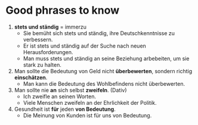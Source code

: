 # Good phrases to know
1. **stets und ständig** = immerzu
    * Sie bemüht sich stets und ständig, ihre Deutschkenntnisse zu verbessern. 
    * Er ist stets und ständig auf der Suche nach neuen Herausforderungen.
    * Man muss stets und ständig an seine Beziehung arbebeiten, um sie stark zu halten.
2. Man sollte die Bedeutung von Geld nicht **überbewerten**, sondern richtig **einschätzen**.
    * Man kann die Bedeutung des Wohlbefindens nicht überbewerten.
3. Man sollte nie **an** sich selbst **zweifeln**. (Dativ)
    * Ich zweifle an seinen Worten.
    * Viele Menschen zweifeln an der Ehrlichkeit der Politik.
4. Gesundheit ist **für** jeden **von Bedeutung**.
    * Die Meinung von Kunden ist für uns von Bedeutung.
